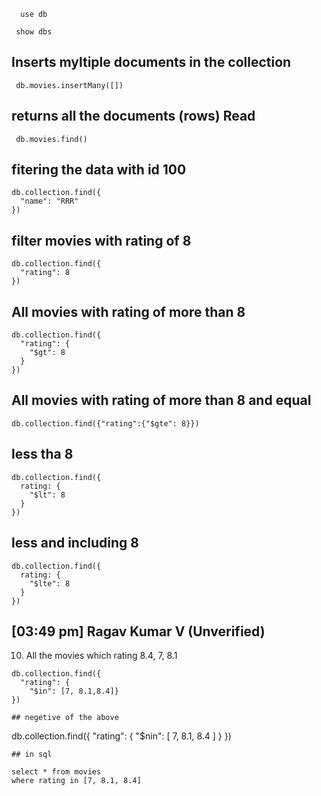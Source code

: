 ```
  use db
```

```
 show dbs
```
## Inserts myltiple documents in the collection
```
 db.movies.insertMany([])
```
## returns all the documents (rows) Read
```
 db.movies.find()
```
## fitering the data with id 100
```
db.collection.find({
  "name": "RRR"
})
```

## filter movies with rating of 8
```
db.collection.find({
  "rating": 8
})
```

## All movies with rating of more than 8
```
db.collection.find({
  "rating": {
    "$gt": 8
  }
})
```
## All movies with rating of more than 8 and equal
```
db.collection.find({"rating":{"$gte": 8}})
```
## less tha 8
```
db.collection.find({
  rating: {
    "$lt": 8
  }
})
```

## less and including 8
```
db.collection.find({
  rating: {
    "$lte": 8
  }
})
```
## [03:49 pm] Ragav Kumar V (Unverified)

10. All the movies which rating 8.4, 7, 8.1
```
db.collection.find({
  "rating": {
    "$in": [7, 8.1,8.4]}
})

## negetive of the above
```
db.collection.find({
  "rating": {
    "$nin": [
      7,
      8.1,
      8.4
    ]
  }
})
```
## in sql 
```
    select * from movies
    where rating in [7, 8.1, 8.4]
```